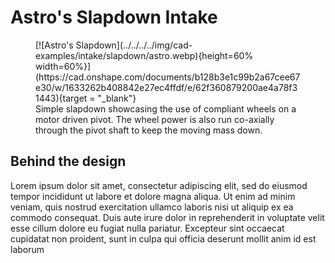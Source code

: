 # Astro's Slapdown Intake

<figure markdown="span">
[![Astro's Slapdown](../../../../img/cad-examples/intake/slapdown/astro.webp){height=60% width=60%}](https://cad.onshape.com/documents/b128b3e1c99b2a67cee67e30/w/1633262b408842e27ec4ffdf/e/62f360879200ae4a78f31443){target = "_blank"}
<figcaption>Simple slapdown showcasing the use of compliant wheels on a motor driven pivot. The wheel power is also run co-axially through the pivot shaft to keep the moving mass down.</figcaption>
</figure>


## Behind the design
Lorem ipsum dolor sit amet, consectetur adipiscing elit, sed do eiusmod tempor incididunt ut labore et dolore magna aliqua. Ut enim ad minim veniam, quis nostrud exercitation ullamco laboris nisi ut aliquip ex ea commodo consequat. Duis aute irure dolor in reprehenderit in voluptate velit esse cillum dolore eu fugiat nulla pariatur. Excepteur sint occaecat cupidatat non proident, sunt in culpa qui officia deserunt mollit anim id est laborum
